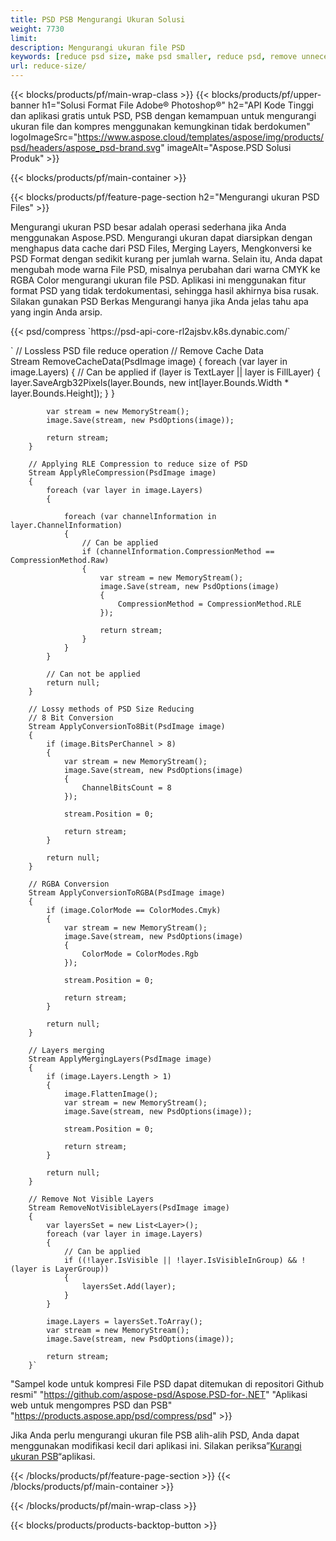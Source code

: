 ```yaml
---
title: PSD PSB Mengurangi Ukuran Solusi
weight: 7730
limit: 
description: Mengurangi ukuran file PSD
keywords: [reduce psd size, make psd smaller, reduce psd, remove unnecessary psd data]
url: reduce-size/
---
```

{{< blocks/products/pf/main-wrap-class >}}
{{< blocks/products/pf/upper-banner h1="Solusi Format File Adobe® Photoshop®" h2="API Kode Tinggi dan aplikasi gratis untuk PSD, PSB dengan kemampuan untuk mengurangi ukuran file dan kompres menggunakan kemungkinan tidak berdokumen" logoImageSrc="https://www.aspose.cloud/templates/aspose/img/products/psd/headers/aspose_psd-brand.svg" imageAlt="Aspose.PSD Solusi Produk" >}}

{{< blocks/products/pf/main-container >}}

{{< blocks/products/pf/feature-page-section h2="Mengurangi ukuran PSD Files" >}}

<p>Mengurangi ukuran PSD besar adalah operasi sederhana jika Anda menggunakan Aspose.PSD. Mengurangi ukuran dapat diarsipkan dengan menghapus data cache dari PSD Files, Merging Layers, Mengkonversi ke PSD Format dengan sedikit kurang per jumlah warna. Selain itu, Anda dapat mengubah mode warna File PSD, misalnya perubahan dari warna CMYK ke RGBA Color mengurangi ukuran file PSD. Aplikasi ini menggunakan fitur format PSD yang tidak terdokumentasi, sehingga hasil akhirnya bisa rusak. Silakan gunakan PSD Berkas Mengurangi hanya jika Anda jelas tahu apa yang ingin Anda arsip.</p>
{{< psd/compress `https://psd-api-core-rl2ajsbv.k8s.dynabic.com/` 

`        // Lossless PSD file reduce operation
        // Remove Cache Data			
        Stream RemoveCacheData(PsdImage image)
        {
            foreach (var layer in image.Layers)
            {
                // Can be applied
                if (layer is TextLayer || layer is FillLayer)
                {
                    layer.SaveArgb32Pixels(layer.Bounds, new int[layer.Bounds.Width * layer.Bounds.Height]);
                }
            }

            var stream = new MemoryStream();
            image.Save(stream, new PsdOptions(image));

            return stream;
        }

        // Applying RLE Compression to reduce size of PSD
        Stream ApplyRleCompression(PsdImage image)
        {
            foreach (var layer in image.Layers)
            {

                foreach (var channelInformation in layer.ChannelInformation)
                {
                    // Can be applied
                    if (channelInformation.CompressionMethod == CompressionMethod.Raw)
                    {
                        var stream = new MemoryStream();
                        image.Save(stream, new PsdOptions(image)
                        {
                            CompressionMethod = CompressionMethod.RLE
                        });

                        return stream;
                    }
                }
            }

            // Can not be applied
            return null;
        }

        // Lossy methods of PSD Size Reducing
        // 8 Bit Conversion
        Stream ApplyConversionTo8Bit(PsdImage image)
        {
            if (image.BitsPerChannel > 8)
            {
                var stream = new MemoryStream();
                image.Save(stream, new PsdOptions(image)
                {
                    ChannelBitsCount = 8
                });

                stream.Position = 0;

                return stream;
            }

            return null;
        }
       
        // RGBA Conversion
        Stream ApplyConversionToRGBA(PsdImage image)
        {
            if (image.ColorMode == ColorModes.Cmyk)
            {
                var stream = new MemoryStream();
                image.Save(stream, new PsdOptions(image)
                {
                    ColorMode = ColorModes.Rgb
                });

                stream.Position = 0;

                return stream;
            }

            return null;
        }

        // Layers merging
        Stream ApplyMergingLayers(PsdImage image)
        {
            if (image.Layers.Length > 1)
            {
                image.FlattenImage();
                var stream = new MemoryStream();
                image.Save(stream, new PsdOptions(image));

                stream.Position = 0;

                return stream;
            }

            return null;
        }

        // Remove Not Visible Layers
        Stream RemoveNotVisibleLayers(PsdImage image)
        {
            var layersSet = new List<Layer>();
            foreach (var layer in image.Layers)
            {
                // Can be applied
                if ((!layer.IsVisible || !layer.IsVisibleInGroup) && !(layer is LayerGroup))
                {
                    layersSet.Add(layer);
                }
            }

            image.Layers = layersSet.ToArray();
            var stream = new MemoryStream();
            image.Save(stream, new PsdOptions(image));

            return stream;
        }` 
"Sampel kode untuk kompresi File PSD dapat ditemukan di repositori Github resmi"  "https://github.com/aspose-psd/Aspose.PSD-for-.NET" 
"Aplikasi web untuk mengompres PSD dan PSB" "https://products.aspose.app/psd/compress/psd" >}}
<p>Jika Anda perlu mengurangi ukuran file PSB alih-alih PSD, Anda dapat menggunakan modifikasi kecil dari aplikasi ini. Silakan periksa”<a href="/psd/reduce-size/psb">Kurangi ukuran PSB</a>“aplikasi.</p>
{{< /blocks/products/pf/feature-page-section >}}
{{< /blocks/products/pf/main-container >}}


{{< /blocks/products/pf/main-wrap-class >}}

{{< blocks/products/products-backtop-button >}}
